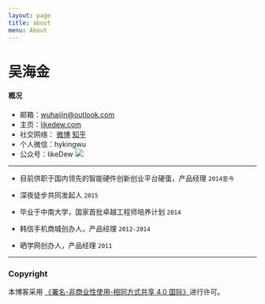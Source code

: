 ```yaml
---
layout: page
title: about
menu: About
---
```


吴海金
===

#### 概况

- 邮箱：wuhaijin@outlook.com
- 主页：[likedew.com][1]
- 社交网络：  [微博][2]   [知乎][3]  
- 个人微信：hykingwu
- 公众号：likeDew
![][image-1]


---- 
- 目前供职于国内领先的智能硬件创新创业平台硬蛋，产品经理   `2014至今`

- 深夜徒步共同发起人   `2015`

- 毕业于中南大学，国家首批卓越工程师培养计划   `2014`

- 韩信手机商城创办人，产品经理    `2012-2014`

- 晒学网创办人，产品经理   `2011`
	  
---- 

### Copyright

本博客采用 [《署名-非商业性使用-相同方式共享 4.0 国际》][4]进行许可。

[1]:	http://likedew.com
[2]:	http://weibo.com/dream100fly
[3]:	http://www.zhihu.com/people/haijin
[4]:	https://creativecommons.org/licenses/by-nc-sa/4.0/deed.zh

[image-1]:	https://raw.githubusercontent.com/hyking/hyking.github.io/master/assets/images/qrcode_for_gh_70dd54811ec5_258.jpg

